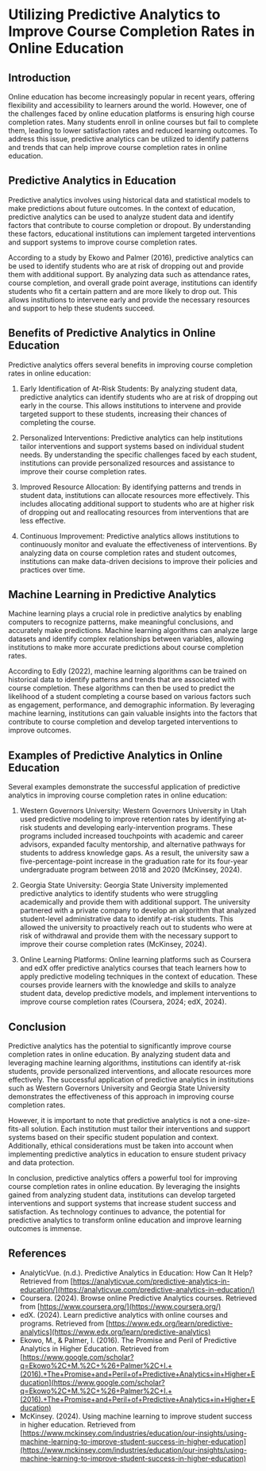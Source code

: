 # Utilizing Predictive Analytics to Improve Course Completion Rates in Online Education

## Introduction

Online education has become increasingly popular in recent years, offering flexibility and accessibility to learners around the world. However, one of the challenges faced by online education platforms is ensuring high course completion rates. Many students enroll in online courses but fail to complete them, leading to lower satisfaction rates and reduced learning outcomes. To address this issue, predictive analytics can be utilized to identify patterns and trends that can help improve course completion rates in online education.

## Predictive Analytics in Education

Predictive analytics involves using historical data and statistical models to make predictions about future outcomes. In the context of education, predictive analytics can be used to analyze student data and identify factors that contribute to course completion or dropout. By understanding these factors, educational institutions can implement targeted interventions and support systems to improve course completion rates.

According to a study by Ekowo and Palmer (2016), predictive analytics can be used to identify students who are at risk of dropping out and provide them with additional support. By analyzing data such as attendance rates, course completion, and overall grade point average, institutions can identify students who fit a certain pattern and are more likely to drop out. This allows institutions to intervene early and provide the necessary resources and support to help these students succeed.

## Benefits of Predictive Analytics in Online Education

Predictive analytics offers several benefits in improving course completion rates in online education:

1. Early Identification of At-Risk Students: By analyzing student data, predictive analytics can identify students who are at risk of dropping out early in the course. This allows institutions to intervene and provide targeted support to these students, increasing their chances of completing the course.

2. Personalized Interventions: Predictive analytics can help institutions tailor interventions and support systems based on individual student needs. By understanding the specific challenges faced by each student, institutions can provide personalized resources and assistance to improve their course completion rates.

3. Improved Resource Allocation: By identifying patterns and trends in student data, institutions can allocate resources more effectively. This includes allocating additional support to students who are at higher risk of dropping out and reallocating resources from interventions that are less effective.

4. Continuous Improvement: Predictive analytics allows institutions to continuously monitor and evaluate the effectiveness of interventions. By analyzing data on course completion rates and student outcomes, institutions can make data-driven decisions to improve their policies and practices over time.

## Machine Learning in Predictive Analytics

Machine learning plays a crucial role in predictive analytics by enabling computers to recognize patterns, make meaningful conclusions, and accurately make predictions. Machine learning algorithms can analyze large datasets and identify complex relationships between variables, allowing institutions to make more accurate predictions about course completion rates.

According to Edly (2022), machine learning algorithms can be trained on historical data to identify patterns and trends that are associated with course completion. These algorithms can then be used to predict the likelihood of a student completing a course based on various factors such as engagement, performance, and demographic information. By leveraging machine learning, institutions can gain valuable insights into the factors that contribute to course completion and develop targeted interventions to improve outcomes.

## Examples of Predictive Analytics in Online Education

Several examples demonstrate the successful application of predictive analytics in improving course completion rates in online education:

1. Western Governors University: Western Governors University in Utah used predictive modeling to improve retention rates by identifying at-risk students and developing early-intervention programs. These programs included increased touchpoints with academic and career advisors, expanded faculty mentorship, and alternative pathways for students to address knowledge gaps. As a result, the university saw a five-percentage-point increase in the graduation rate for its four-year undergraduate program between 2018 and 2020 (McKinsey, 2024).

2. Georgia State University: Georgia State University implemented predictive analytics to identify students who were struggling academically and provide them with additional support. The university partnered with a private company to develop an algorithm that analyzed student-level administrative data to identify at-risk students. This allowed the university to proactively reach out to students who were at risk of withdrawal and provide them with the necessary support to improve their course completion rates (McKinsey, 2024).

3. Online Learning Platforms: Online learning platforms such as Coursera and edX offer predictive analytics courses that teach learners how to apply predictive modeling techniques in the context of education. These courses provide learners with the knowledge and skills to analyze student data, develop predictive models, and implement interventions to improve course completion rates (Coursera, 2024; edX, 2024).

## Conclusion

Predictive analytics has the potential to significantly improve course completion rates in online education. By analyzing student data and leveraging machine learning algorithms, institutions can identify at-risk students, provide personalized interventions, and allocate resources more effectively. The successful application of predictive analytics in institutions such as Western Governors University and Georgia State University demonstrates the effectiveness of this approach in improving course completion rates.

However, it is important to note that predictive analytics is not a one-size-fits-all solution. Each institution must tailor their interventions and support systems based on their specific student population and context. Additionally, ethical considerations must be taken into account when implementing predictive analytics in education to ensure student privacy and data protection.

In conclusion, predictive analytics offers a powerful tool for improving course completion rates in online education. By leveraging the insights gained from analyzing student data, institutions can develop targeted interventions and support systems that increase student success and satisfaction. As technology continues to advance, the potential for predictive analytics to transform online education and improve learning outcomes is immense.

## References

- AnalyticVue. (n.d.). Predictive Analytics in Education: How Can It Help? Retrieved from [https://analyticvue.com/predictive-analytics-in-education/](https://analyticvue.com/predictive-analytics-in-education/)
- Coursera. (2024). Browse online Predictive Analytics courses. Retrieved from [https://www.coursera.org/](https://www.coursera.org/)
- edX. (2024). Learn predictive analytics with online courses and programs. Retrieved from [https://www.edx.org/learn/predictive-analytics](https://www.edx.org/learn/predictive-analytics)
- Ekowo, M., & Palmer, I. (2016). The Promise and Peril of Predictive Analytics in Higher Education. Retrieved from [https://www.google.com/scholar?q=Ekowo%2C+M.%2C+%26+Palmer%2C+I.+(2016).+The+Promise+and+Peril+of+Predictive+Analytics+in+Higher+Education](https://www.google.com/scholar?q=Ekowo%2C+M.%2C+%26+Palmer%2C+I.+(2016).+The+Promise+and+Peril+of+Predictive+Analytics+in+Higher+Education)
- McKinsey. (2024). Using machine learning to improve student success in higher education. Retrieved from [https://www.mckinsey.com/industries/education/our-insights/using-machine-learning-to-improve-student-success-in-higher-education](https://www.mckinsey.com/industries/education/our-insights/using-machine-learning-to-improve-student-success-in-higher-education)